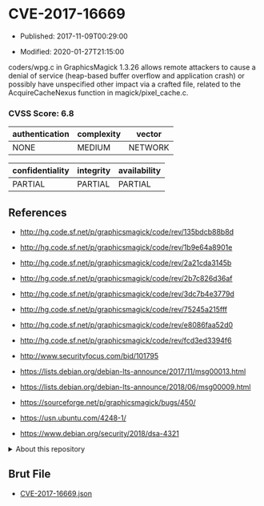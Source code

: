 # CVE-2017-16669

- Published: 2017-11-09T00:29:00

- Modified: 2020-01-27T21:15:00

coders/wpg.c in GraphicsMagick 1.3.26 allows remote attackers to cause a denial of service (heap-based buffer overflow and application crash) or possibly have unspecified other impact via a crafted file, related to the AcquireCacheNexus function in magick/pixel_cache.c.

### CVSS Score: **6.8**

| authentication | complexity | vector |
| --- | --- | --- |
| NONE | MEDIUM | NETWORK |

| confidentiality | integrity | availability |
| --- | --- | --- |
| PARTIAL | PARTIAL | PARTIAL |

## References

* http://hg.code.sf.net/p/graphicsmagick/code/rev/135bdcb88b8d

* http://hg.code.sf.net/p/graphicsmagick/code/rev/1b9e64a8901e

* http://hg.code.sf.net/p/graphicsmagick/code/rev/2a21cda3145b

* http://hg.code.sf.net/p/graphicsmagick/code/rev/2b7c826d36af

* http://hg.code.sf.net/p/graphicsmagick/code/rev/3dc7b4e3779d

* http://hg.code.sf.net/p/graphicsmagick/code/rev/75245a215fff

* http://hg.code.sf.net/p/graphicsmagick/code/rev/e8086faa52d0

* http://hg.code.sf.net/p/graphicsmagick/code/rev/fcd3ed3394f6

* http://www.securityfocus.com/bid/101795

* https://lists.debian.org/debian-lts-announce/2017/11/msg00013.html

* https://lists.debian.org/debian-lts-announce/2018/06/msg00009.html

* https://sourceforge.net/p/graphicsmagick/bugs/450/

* https://usn.ubuntu.com/4248-1/

* https://www.debian.org/security/2018/dsa-4321

<details>
<summary>About this repository</summary> 

  This repository is part of the project [Live Hack CVE](https://github.com/Live-Hack-CVE). Main website can be found [www.live-hack.org](https://www.live-hack.org) 
  
  Made by [Sn0wAlice](https://github.com/Sn0wAlice) for the people that care about security and need to have a feed of the latest CVEs. Hope you enjoy it, don't forget to star the repo and follow me on [Twitter](https://twitter.com/Sn0wAlice) and [Github](https://github.com/Sn0wAlice). And that is my [personnal website](https://www.alice-snow.me/)

  - [Home Page](https://github.com/Live-Hack-CVE)
  - [Framework](https://github.com/Live-Hack-CVE/cve-framework)
  - [CVE database](https://github.com/Live-Hack-CVE/full_database)
  - [Changelog](https://github.com/Live-Hack-CVE/Changelog)
</details>

## Brut File

* [CVE-2017-16669.json](https://raw.githubusercontent.com/Live-Hack-CVE/full_database/main/cves/2017/CVE-2017-16669.json)

